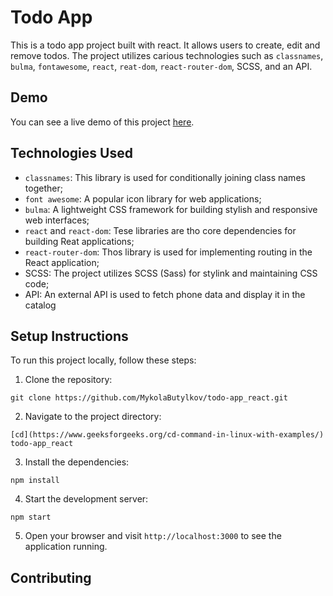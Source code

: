 # Todo App
This is a todo app project built with react. It allows users to create, edit and remove todos. The project utilizes carious technologies such as `classnames`, `bulma`, `fontawesome`, `react`, `reat-dom`, `react-router-dom`, SCSS, and an API.

## Demo
You can see a live demo of this project [here](https://mykolabutylkov.github.io/todo-app_react/).

## Technologies Used

- `classnames`: This library is used for conditionally joining class names together;
- `font awesome`:  A popular icon library for web applications;
- `bulma`: A lightweight CSS framework for building stylish and responsive web interfaces;
- `react` and `react-dom`: Tese libraries are tho core dependencies for building Reat applications;
- `react-router-dom`: Thos library is used for implementing routing in the React application;
- SCSS: The project utilizes SCSS (Sass) for stylink and maintaining CSS code;
- API: An external API is used to fetch phone data and display it in the catalog


## Setup Instructions
To run this project locally, follow these steps:
1. Clone the repository:
```
git clone https://github.com/MykolaButylkov/todo-app_react.git
```
2. Navigate to the project directory:
```
[cd](https://www.geeksforgeeks.org/cd-command-in-linux-with-examples/) todo-app_react
```
3. Install the dependencies:
```
npm install
```
4. Start the development server:
```
npm start
```
5. Open your browser and visit `http://localhost:3000` to see the application running.

## Contributing
